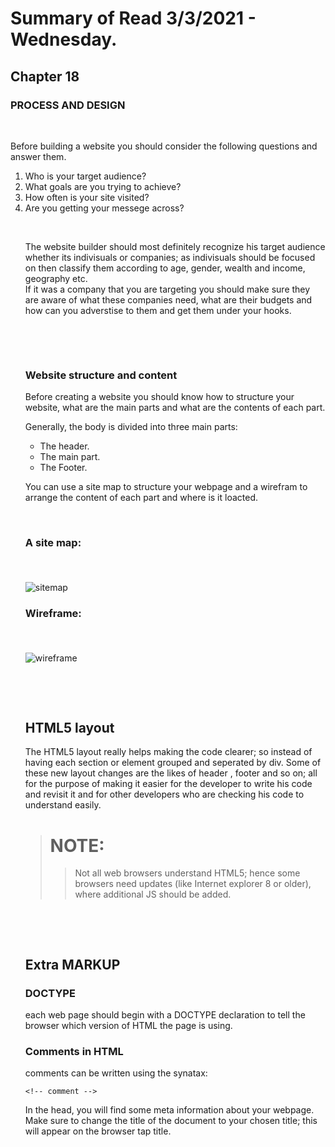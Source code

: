 # Summary of Read 3/3/2021 - Wednesday.


## Chapter 18
### PROCESS AND DESIGN 
<p>&nbsp;</p>
 <P> Before building a website you should consider the following questions and answer them.</p>

<ol>
<li> Who is your target audience?</li>
<li> What goals are you trying to achieve? </li>
<li> How often is your site visited?</li>
<li> Are you getting your messege across?</li>
<p>&nbsp;</p>

<p> The website builder should most definitely recognize his target audience whether its indivisuals or companies; as indivisuals should be focused on then classify them according to age, gender, wealth and income, geography etc.<br>If it was a company that you are targeting you should make sure they are aware of what these companies need, what are their budgets and how can you adverstise to them and get them under your hooks.</p>

<p>&nbsp;</p>
<p>&nbsp;</p>

### **Website structure and content**
<p> Before creating a website you should know how to structure your website, what are the main parts and what are the contents of each part.

Generally, the body is divided into three main parts:
<ul>
<li>The header.</li>
<li>The main part.</li>
<li>The Footer.</li>
</ul>
</p>

<p> You can use a site map to structure your webpage and a wirefram to arrange the content of each part and where is it loacted. </p>
<p>&nbsp;</p>

 ### A site map: <p>&nbsp;</p>

![sitemap](https://landing.moqups.com/img/content/diagrams/site-maps/ecommerce-shop-sitemap-template.png)


 ### Wireframe: <p>&nbsp;</p>
![wireframe](https://www.freepik.com/blog/app/uploads/2019/05/how-use-wireframes-web-design-Cover-post-100.jpg)
<p>&nbsp;</p>
<p>&nbsp;</p>

## HTML5 layout
<p> The HTML5 layout really helps making the code clearer; so instead of having each section or element grouped and seperated by  div. 
Some of these new layout changes are the likes of header , footer and so on; all for the purpose of making it easier for the developer to write his code and revisit it and for other developers who are checking his code to understand easily.

> # NOTE:
>> <P> Not all web browsers understand HTML5; hence  some browsers need updates (like Internet explorer 8 or older), where additional JS should be added.</P>
</p>


<p>&nbsp;</p>
<p>&nbsp;</p>

## Extra MARKUP
### DOCTYPE
each web page should begin with a
DOCTYPE declaration to tell the
browser which version of HTML
the page is using.

### Comments in HTML
<p> comments can be written using the synatax: 

```<!-- comment -->```
</p >

<p>In the head, you will find some meta information about your webpage.<br>
Make sure to change the title of the document to your chosen title; this will appear on the browser tap title.


